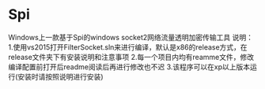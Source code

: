 # Spi
Windows上一款基于Spi的windows socket2网络流量透明加密传输工具
说明：
1.使用vs2015打开FilterSocket.sln来进行编译，默认是x86的release方式，在release文件夹下有安装说明和注意事项
2.每一个项目内均有reamme文件，修改编译配置前打开后readme阅读后再进行修改也不迟
3.该程序可以在xp以上版本运行(安装时请按照说明进行安装)
